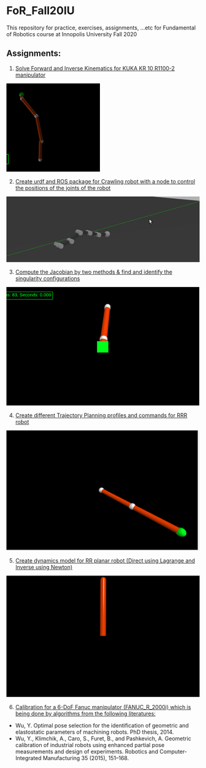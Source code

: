 # FoR_Fall20IU
This repository for practice, exercises, assignments, ...etc for Fundamental of Robotics course at Innopolis University Fall 2020


## Assignments:

1. [Solve Forward and Inverse Kinematics for KUKA KR 10 R1100-2 manipulator](https://github.com/hany606/FoR_Fall20IU/tree/main/assignment1_kinematics)

![Robot Visualization](https://github.com/hany606/FoR_Fall20IU/blob/main/assignment1_kinematics/imgs/robot_vis.gif)

2. [Create urdf and ROS package for Crawling robot with a node to control the positions of the joints of the robot](https://github.com/hany606/FoR_Fall20IU/tree/main/assignment2_ros)

![Robot visualization](https://github.com/hany606/FoR_Fall20IU/blob/main/assignment2_ros/imgs/snake_gazebo1.gif)

3. [Compute the Jacobian by two methods & find and identify the singularity configurations](https://github.com/hany606/FoR_Fall20IU/tree/main/assignment3_jacobian)

![Shoulder](https://github.com/hany606/FoR_Fall20IU/blob/main/assignment3_jacobian/imgs/shoulder_singularity.gif)

4. [Create different Trajectory Planning profiles and commands for RRR robot](https://github.com/hany606/FoR_Fall20IU/tree/main/assignment4_trajectory_planning)

![Trajectory Planning](https://github.com/hany606/FoR_Fall20IU/blob/main/assignment4_trajectory_planning/imgs/all.gif)

5. [Create dynamics model for RR planar robot (Direct using Lagrange and Inverse using Newton)](https://github.com/hany606/FoR_Fall20IU/tree/main/assignment5_dynamics)

![Configuration 4](https://github.com/hany606/FoR_Fall20IU/blob/main/assignment5_dynamics/imgs/config4.gif)


6. [Calibration for a 6-DoF Fanuc manipulator (FANUC_R_2000i) which is being done by algorithms from the following literatures:](https://github.com/hany606/FoR_Fall20IU/tree/main/assignment5_trajectory_planning)

* Wu, Y. Optimal pose selection for the identification of geometric and elastostatic parameters of machining robots. PhD thesis, 2014.
* Wu, Y., Klimchik, A., Caro, S., Furet, B., and Pashkevich, A.
Geometric calibration of industrial robots using enhanced partial pose measurements and design of experiments. Robotics and Computer-Integrated
Manufacturing 35 (2015), 151–168.
